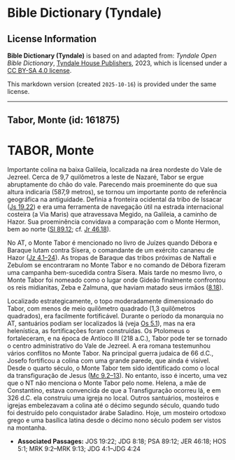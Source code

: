 # Bible Dictionary (Tyndale)

## License Information

**Bible Dictionary (Tyndale)** is based on and adapted from: _Tyndale Open Bible Dictionary_, [Tyndale House Publishers](https://tyndaleopenresources.com/), 2023, which is licensed under a [CC BY-SA 4.0 license](https://creativecommons.org/licenses/by-sa/4.0/legalcode.en).

This markdown version (created `2025-10-16`) is provided under the same license.



--------------------------------

## Tabor, Monte (id: 161875)

TABOR, Monte
============

Importante colina na baixa Galileia, localizada na área nordeste do Vale de Jezreel. Cerca de 9,7 quilômetros a leste de Nazaré, Tabor se ergue abruptamente do chão do vale. Parecendo mais proeminente do que sua altura indicaria (587,9 metros), se tornou um importante ponto de referência geográfica na antiguidade. Definia a fronteira ocidental da tribo de Issacar ([Js 19\.22](https://ref.ly/Josh19:22)) e era uma ferramenta de navegação útil na estrada internacional costeira (a Via Maris) que atravessava Megido, na Galileia, a caminho de Hazor. Sua proeminência convidava a comparação com o Monte Hermon, bem ao norte ([Sl 89\.12](https://ref.ly/Ps89:12); cf. [Jr 46\.18](https://ref.ly/Jer46:18)).

No AT, o Monte Tabor é mencionado no livro de Juízes quando Débora e Baraque lutam contra Sísera, o comandante de um exército cananeu de Hazor ([Jz 4\.1–24](https://ref.ly/Judg4:1-Judg4:24)). As tropas de Baraque das tribos próximas de Naftali e Zebulom se encontraram no Monte Tabor e no comando de Débora fizeram uma campanha bem\-sucedida contra Sísera. Mais tarde no mesmo livro, o Monte Tabor foi nomeado como o lugar onde Gideão finalmente confrontou os reis midianitas, Zeba e Zalmuna, que haviam matado seus irmãos ([8\.18](https://ref.ly/Judg8:18)).

Localizado estrategicamente, o topo moderadamente dimensionado do Tabor, com menos de meio quilômetro quadrado (1,3 quilômetros quadrados), era facilmente fortificável. Durante o período da monarquia no AT, santuários podiam ser localizados lá (veja [Os 5\.1](https://ref.ly/Hos5:1)), mas na era helenística, as fortificações foram construídas. Os Ptolomeus o fortaleceram, e na época de Antíoco III (218 a.C.), Tabor pode ter se tornado o centro administrativo do Vale de Jezreel. A era romana testemunhou vários conflitos no Monte Tabor. Na principal guerra judaica de 66 d.C., Josefo fortificou a colina com uma grande parede, que ainda é visível. Desde o quarto século, o Monte Tabor tem sido identificado como o local da transfiguração de Jesus ([Mc 9\.2–13](https://ref.ly/Mark9:2-Mark9:13)). No entanto, isso é incerto, uma vez que o NT não menciona o Monte Tabor pelo nome. Helena, a mãe de Constantino, estava convencida de que a Transfiguração ocorreu lá, e em 326 d.C. ela construiu uma igreja no local. Outros santuários, mosteiros e igrejas embelezavam a colina até o décimo segundo século, quando tudo foi destruído pelo conquistador árabe Saladino. Hoje, um mosteiro ortodoxo grego e uma basílica latina desde o décimo nono século podem ser vistos na montanha.

* **Associated Passages:** JOS 19:22; JDG 8:18; PSA 89:12; JER 46:18; HOS 5:1; MRK 9:2–MRK 9:13; JDG 4:1–JDG 4:24

